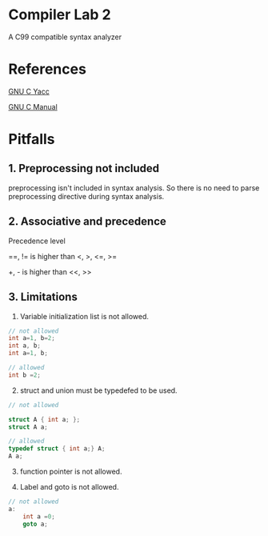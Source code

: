 # Compiler Lab 2

A C99 compatible syntax analyzer

# References

[GNU C Yacc](http://www.quut.com/c/ANSI-C-grammar-y-2011.html)

[GNU C Manual](https://www.gnu.org/software/gnu-c-manual/gnu-c-manual.pdf)

# Pitfalls

## 1. Preprocessing not included

preprocessing isn't included in syntax analysis. So there is no need to parse preprocessing directive during syntax analysis.

## 2. Associative and precedence

Precedence level

==, != is higher than <, >, <=, >=

+, - is higher than <<, >>

## 3. Limitations

1. Variable initialization list is not allowed.
   
```c
// not allowed
int a=1, b=2;
int a, b;
int a=1, b;

// allowed
int b =2;
```

2. struct and union must be typedefed to be used.

```c
// not allowed

struct A { int a; };
struct A a;

// allowed
typedef struct { int a;} A;
A a;

```

3. function pointer is not allowed.

4. Label and goto is not allowed.

```c
// not allowed
a:
    int a =0;
    goto a;
```